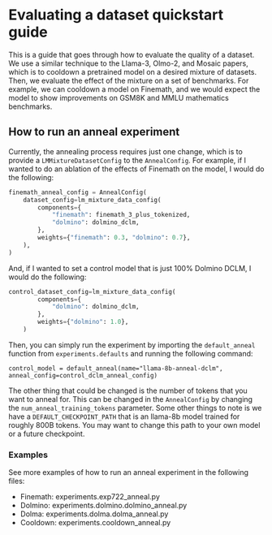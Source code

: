 # Evaluating a dataset quickstart guide

This is a guide that goes through how to evaluate the quality of a dataset. We use a similar technique to the Llama-3, Olmo-2, and Mosaic papers, which is to cooldown a pretrained
model on a desired mixture of datasets. Then, we evaluate the effect of the mixture on a set of benchmarks. For example, we can cooldown a model on Finemath, and we would
expect the model to show improvements on GSM8K and MMLU mathematics benchmarks.

## How to run an anneal experiment

Currently, the annealing process requires just one change, which is to provide a `LMMixtureDatasetConfig` to the `AnnealConfig`.
For example, if I wanted to do an ablation of the effects of Finemath on the model, I would do the following:
```python
finemath_anneal_config = AnnealConfig(
    dataset_config=lm_mixture_data_config(
        components={
            "finemath": finemath_3_plus_tokenized,
            "dolmino": dolmino_dclm,
        },
        weights={"finemath": 0.3, "dolmino": 0.7},
    ),
)
```

And, if I wanted to set a control model that is just 100% Dolmino DCLM, I would do the following:
```python
control_dataset_config=lm_mixture_data_config(
        components={
            "dolmino": dolmino_dclm,
        },
        weights={"dolmino": 1.0},
    )
```

Then, you can simply run the experiment by importing the `default_anneal` function from `experiments.defaults` and running the following command:
```
control_model = default_anneal(name="llama-8b-anneal-dclm", anneal_config=control_dclm_anneal_config)
```

The other thing that could be changed is the number of tokens that you want to anneal for. This can be changed in the `AnnealConfig` by changing the `num_anneal_training_tokens` parameter.
Some other things to note is we have a `DEFAULT_CHECKPOINT_PATH` that is an llama-8b model trained for roughly 800B tokens. You may want to change this path to your own model or a future checkpoint.


### Examples
See more examples of how to run an anneal experiment in the following files:
- Finemath: experiments.exp722_anneal.py
- Dolmino: experiments.dolmino.dolmino_anneal.py
- Dolma: experiments.dolma.dolma_anneal.py
- Cooldown: experiments.cooldown_anneal.py
